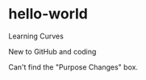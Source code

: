 # hello-world
 Learning Curves
<p> New to GitHub and coding </p>
<p> Can't find the "Purpose Changes" box. </p>
